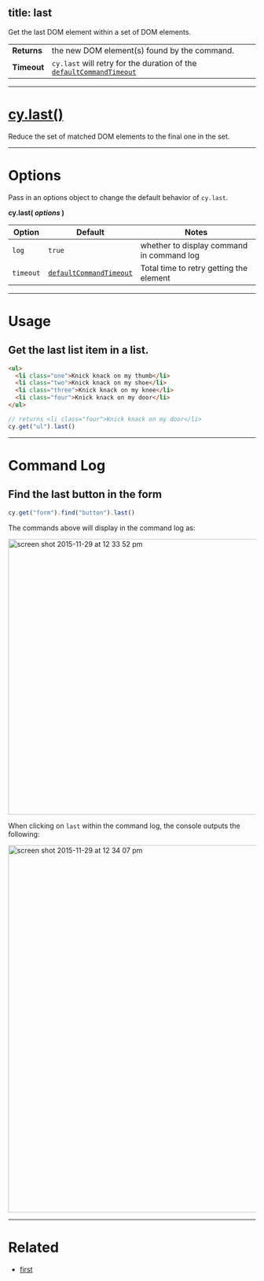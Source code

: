 title: last
---

Get the last DOM element within a set of DOM elements.

| | |
|--- | --- |
| **Returns** | the new DOM element(s) found by the command. |
| **Timeout** | `cy.last` will retry for the duration of the [`defaultCommandTimeout`](https://on.cypress.io/guides/configuration#section-timeouts) |

***

# [cy.last()](#section-usage)

Reduce the set of matched DOM elements to the final one in the set.

***

# Options

Pass in an options object to change the default behavior of `cy.last`.

**cy.last( *options* )**

Option | Default | Notes
--- | --- | ---
`log` | `true` | whether to display command in command log
`timeout` | [`defaultCommandTimeout`](https://on.cypress.io/guides/configuration#section-timeouts) | Total time to retry getting the element

***

# Usage

## Get the last list item in a list.

```html
<ul>
  <li class="one">Knick knack on my thumb</li>
  <li class="two">Knick knack on my shoe</li>
  <li class="three">Knick knack on my knee</li>
  <li class="four">Knick knack on my door</li>
</ul>
```

```javascript
// returns <li class="four">Knick knack on my door</li>
cy.get("ul").last()
```

***

# Command Log

## Find the last button in the form

```javascript
cy.get("form").find("button").last()
```

The commands above will display in the command log as:

<img width="560" alt="screen shot 2015-11-29 at 12 33 52 pm" src="https://cloud.githubusercontent.com/assets/1271364/11458797/8e9abdf6-9695-11e5-8594-7044751d5199.png">

When clicking on `last` within the command log, the console outputs the following:

<img width="746" alt="screen shot 2015-11-29 at 12 34 07 pm" src="https://cloud.githubusercontent.com/assets/1271364/11458799/91a115cc-9695-11e5-8569-93fbaa2704d4.png">

***

# Related

- [first](https://on.cypress.io/api/first)